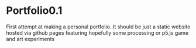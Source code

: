 # Portfolio0.1
First attempt at making a personal portfolio. It should be just a static website hosted via github pages featuring hopefully some processing or p5.js game and art experiments